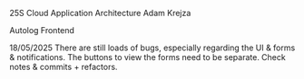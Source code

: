 25S Cloud Application Architecture Adam Krejza

Autolog Frontend

18/05/2025
There are still loads of bugs, especially regarding the UI & forms & notifications. The buttons to view the forms need to be separate.
Check notes & commits + refactors.
